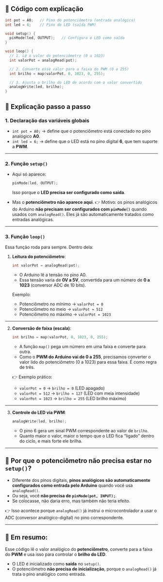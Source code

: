 ## 📄 Código com explicação

```cpp
int pot = A0;   // Pino do potenciômetro (entrada analógica)
int led = 6;    // Pino do LED (saída PWM)

void setup() {
  pinMode(led, OUTPUT);   // Configura o LED como saída
}

void loop() {
  // 1. Lê o valor do potenciômetro (0 a 1023)
  int valorPot = analogRead(pot);   

  // 2. Converte esse valor para a faixa do PWM (0 a 255)
  int brilho = map(valorPot, 0, 1023, 0, 255); 

  // 3. Ajusta o brilho do LED de acordo com o valor convertido
  analogWrite(led, brilho);   
}
```

## 📝 Explicação passo a passo

### 1. **Declaração das variáveis globais**

* `int pot = A0;` → define que o potenciômetro está conectado no pino analógico **A0**.
* `int led = 6;` → define que o LED está no pino digital **6**, que tem suporte a **PWM**.

---

### 2. **Função `setup()`**

* Aqui só aparece:

  ```cpp
  pinMode(led, OUTPUT);
  ```

  Isso porque o **LED precisa ser configurado como saída**.
* Mas o **potenciômetro não aparece aqui**.
  👉 Motivo: os pinos analógicos do Arduino **não precisam ser configurados com `pinMode()`** quando usados com `analogRead()`. Eles já são automaticamente tratados como entradas analógicas.

---

### 3. **Função `loop()`**

Essa função roda para sempre. Dentro dela:

1. **Leitura do potenciômetro**:

   ```cpp
   int valorPot = analogRead(pot);
   ```

   * O Arduino lê a tensão no pino A0.
   * Essa tensão varia de **0V a 5V**, convertida para um número de **0 a 1023** (conversor ADC de 10 bits).

   Exemplo:

   * Potenciômetro no mínimo → `valorPot = 0`
   * Potenciômetro no meio → `valorPot ≈ 512`
   * Potenciômetro no máximo → `valorPot = 1023`

---

2. **Conversão de faixa (escala)**:

   ```cpp
   int brilho = map(valorPot, 0, 1023, 0, 255);
   ```

   * A função `map()` pega um número em uma faixa e converte para outra.
   * Como o **PWM do Arduino vai de 0 a 255**, precisamos converter o valor lido do potenciômetro (0 a 1023) para essa faixa. É como regra de três.

   👉 Exemplo prático:

   * `valorPot = 0` → `brilho = 0` (LED apagado)
   * `valorPot = 512` → `brilho ≈ 127` (LED com meia intensidade)
   * `valorPot = 1023` → `brilho = 255` (LED brilho máximo)

---

3. **Controle do LED via PWM**:

   ```cpp
   analogWrite(led, brilho);
   ```

   * O pino 6 gera um sinal PWM correspondente ao valor de `brilho`.
   * Quanto maior o valor, maior o tempo que o LED fica “ligado” dentro do ciclo, e mais forte ele brilha.

---

## 📌 Por que o potenciômetro não precisa estar no `setup()`?

* Diferente dos pinos digitais, **pinos analógicos são automaticamente configurados como entrada pelo Arduino** quando você usa `analogRead()`.
* Ou seja, você **não precisa de `pinMode(pot, INPUT);`**.
* Se colocasse, não daria erro, mas também não teria efeito.

👉 Isso acontece porque `analogRead()` já instrui o microcontrolador a usar o ADC (conversor analógico-digital) no pino correspondente.

---

## 🎯 Em resumo:

Esse código lê o valor analógico do **potenciômetro**, converte para a faixa do **PWM** e usa isso para controlar o **brilho do LED**.

* O LED é inicializado como **saída** no `setup()`.
* O potenciômetro **não precisa de inicialização**, porque o `analogRead()` já trata o pino analógico como entrada.
